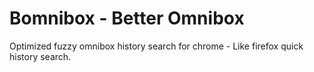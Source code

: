 # Bomnibox - Better Omnibox
Optimized fuzzy omnibox history search for chrome - Like firefox quick history search.

